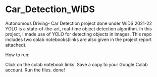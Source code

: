 # Car_Detection_WiDS
Autonomous Driving- Car Detection project done under WiDS 2021-22
YOLO is a state-of-the-art, real-time object detection algorithm. In this project, I made use of YOLO for detecting objects in images. This repo includes two colab notebooks(links are also given in the project report attached).

How to run:

Click on the colab notebook links.
Save a copy to your Google Colab account.
Run the files.
done!
